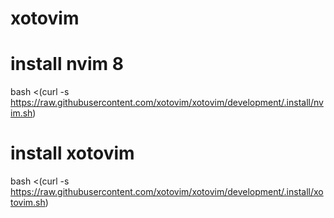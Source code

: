 # xotovim

# install nvim 8
bash <(curl -s https://raw.githubusercontent.com/xotovim/xotovim/development/.install/nvim.sh)

# install xotovim
bash <(curl -s https://raw.githubusercontent.com/xotovim/xotovim/development/.install/xotovim.sh)

